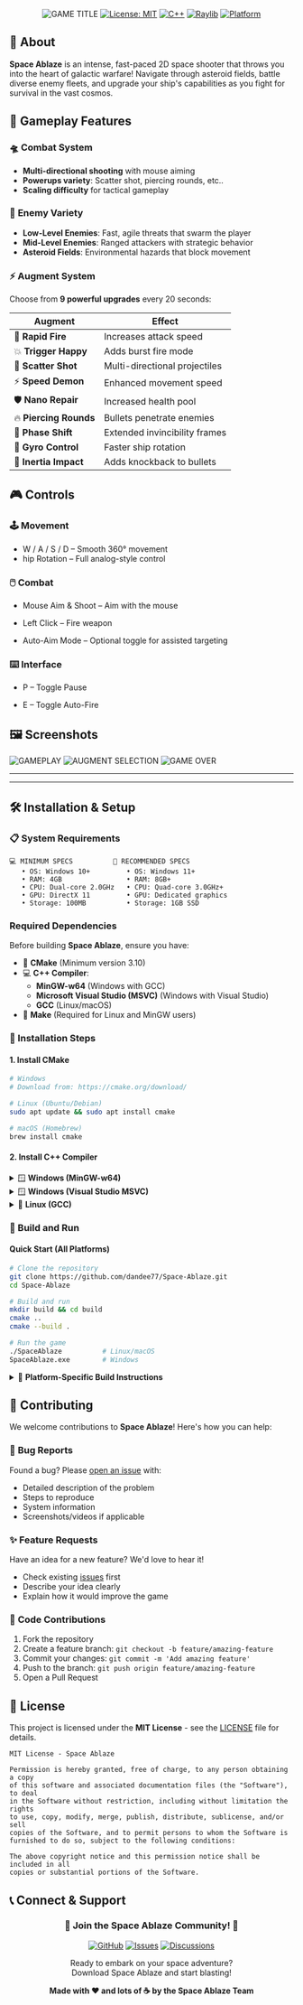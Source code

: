 <div align="center">

![GAME TITLE](image-4.png)
[![License: MIT](https://img.shields.io/badge/License-MIT-yellow.svg)](https://opensource.org/licenses/MIT)
[![C++](https://img.shields.io/badge/C++-17-blue.svg)](https://isocpp.org/)
[![Raylib](https://img.shields.io/badge/Raylib-5.5-green.svg)](https://www.raylib.com/)
[![Platform](https://img.shields.io/badge/Platform-Windows%20%7C%20Linux%20%7C%20macOS-lightgrey.svg)](https://github.com/dandee77/Space-Ablaze)

</div>

## 🌟 About

**Space Ablaze** is an intense, fast-paced 2D space shooter that throws you into the heart of galactic warfare! Navigate through asteroid fields, battle diverse enemy fleets, and upgrade your ship's capabilities as you fight for survival in the vast cosmos.

## 🚀 Gameplay Features

### 🛸 **Combat System**

- **Multi-directional shooting** with mouse aiming
- **Powerups variety**: Scatter shot, piercing rounds, etc..
- **Scaling difficulty** for tactical gameplay

### 👾 **Enemy Variety**

- **Low-Level Enemies**: Fast, agile threats that swarm the player
- **Mid-Level Enemies**: Ranged attackers with strategic behavior
- **Asteroid Fields**: Environmental hazards that block movement

### ⚡ **Augment System**

Choose from **9 powerful upgrades** every 20 seconds:

| Augment                | Effect                        |
| ---------------------- | ----------------------------- |
| 🔫 **Rapid Fire**      | Increases attack speed        |
| 💥 **Trigger Happy**   | Adds burst fire mode          |
| 🎯 **Scatter Shot**    | Multi-directional projectiles |
| ⚡ **Speed Demon**     | Enhanced movement speed       |
| 🛡️ **Nano Repair**     | Increased health pool         |
| 🔥 **Piercing Rounds** | Bullets penetrate enemies     |
| 👻 **Phase Shift**     | Extended invincibility frames |
| 🔄 **Gyro Control**    | Faster ship rotation          |
| 💢 **Inertia Impact**  | Adds knockback to bullets     |

## 🎮 Controls

### 🕹️ Movement

- W / A / S / D – Smooth 360° movement
- hip Rotation – Full analog-style control

### 🖱️ Combat

- Mouse Aim & Shoot – Aim with the mouse

- Left Click – Fire weapon

- Auto-Aim Mode – Optional toggle for assisted targeting

### ⌨️ Interface

- P – Toggle Pause

- E – Toggle Auto-Fire

## 🖼️ Screenshots

![GAMEPLAY](image.png)
![AUGMENT SELECTION](image-1.png)
![GAME OVER](image-2.png)

---

---

## 🛠️ Installation & Setup

### 📋 **System Requirements**

```
💻 MINIMUM SPECS          🚀 RECOMMENDED SPECS
   • OS: Windows 10+         • OS: Windows 11+
   • RAM: 4GB                • RAM: 8GB+
   • CPU: Dual-core 2.0GHz   • CPU: Quad-core 3.0GHz+
   • GPU: DirectX 11         • GPU: Dedicated graphics
   • Storage: 100MB          • Storage: 1GB SSD
```

### **Required Dependencies**

Before building **Space Ablaze**, ensure you have:

- 🔧 **CMake** (Minimum version 3.10)
- 💻 **C++ Compiler**:
  - **MinGW-w64** (Windows with GCC)
  - **Microsoft Visual Studio (MSVC)** (Windows with Visual Studio)
  - **GCC** (Linux/macOS)
- 🔨 **Make** (Required for Linux and MinGW users)

### **🔧 Installation Steps**

#### **1. Install CMake**

```bash
# Windows
# Download from: https://cmake.org/download/

# Linux (Ubuntu/Debian)
sudo apt update && sudo apt install cmake

# macOS (Homebrew)
brew install cmake
```

#### **2. Install C++ Compiler**

<details>
<summary>🪟 <strong>Windows (MinGW-w64)</strong></summary>

```bash
# Install MinGW-w64 and add bin folder to PATH
# Download from: https://www.mingw-w64.org/

# Verify installation
g++ --version
```

</details>

<details>
<summary>🪟 <strong>Windows (Visual Studio MSVC)</strong></summary>

```bash
# Install Visual Studio with "Desktop Development with C++" workload
# Download from: https://visualstudio.microsoft.com/

# Use Visual Studio Developer Command Prompt
```

</details>

<details>
<summary>🐧 <strong>Linux (GCC)</strong></summary>

```bash
# Ubuntu/Debian
sudo apt install build-essential g++

# Fedora/RHEL
sudo dnf install gcc-c++ make

# Arch Linux
sudo pacman -S base-devel
```

</details>

### **🚀 Build and Run**

#### **Quick Start (All Platforms)**

```bash
# Clone the repository
git clone https://github.com/dandee77/Space-Ablaze.git
cd Space-Ablaze

# Build and run
mkdir build && cd build
cmake ..
cmake --build .

# Run the game
./SpaceAblaze          # Linux/macOS
SpaceAblaze.exe        # Windows
```

<details>
<summary>🔧 <strong>Platform-Specific Build Instructions</strong></summary>

#### **MinGW (Windows)**

```bash
mkdir build && cd build
cmake -G "MinGW Makefiles" ..
cmake --build .
./SpaceAblaze.exe
```

#### **Visual Studio (Windows)**

```bash
mkdir build && cd build
cmake -G "Visual Studio 17 2022" ..
cmake --build .
# Or open the .sln file in Visual Studio
```

#### **GCC (Linux/macOS)**

```bash
mkdir build && cd build
cmake ..
make -j$(nproc)  # Use all CPU cores
./SpaceAblaze
```

</details>

## 🤝 Contributing

We welcome contributions to **Space Ablaze**! Here's how you can help:

### 🐛 **Bug Reports**

Found a bug? Please [open an issue](https://github.com/dandee77/Space-Ablaze/issues) with:

- Detailed description of the problem
- Steps to reproduce
- System information
- Screenshots/videos if applicable

### ✨ **Feature Requests**

Have an idea for a new feature? We'd love to hear it!

- Check existing [issues](https://github.com/dandee77/Space-Ablaze/issues) first
- Describe your idea clearly
- Explain how it would improve the game

### 🔧 **Code Contributions**

1. Fork the repository
2. Create a feature branch: `git checkout -b feature/amazing-feature`
3. Commit your changes: `git commit -m 'Add amazing feature'`
4. Push to the branch: `git push origin feature/amazing-feature`
5. Open a Pull Request

## 📜 License

This project is licensed under the **MIT License** - see the [LICENSE](LICENSE) file for details.

```
MIT License - Space Ablaze

Permission is hereby granted, free of charge, to any person obtaining a copy
of this software and associated documentation files (the "Software"), to deal
in the Software without restriction, including without limitation the rights
to use, copy, modify, merge, publish, distribute, sublicense, and/or sell
copies of the Software, and to permit persons to whom the Software is
furnished to do so, subject to the following conditions:

The above copyright notice and this permission notice shall be included in all
copies or substantial portions of the Software.
```

## 📞 Connect & Support

<div align="center">

### 🌌 **Join the Space Ablaze Community!** 🌌

[![GitHub](https://img.shields.io/badge/GitHub-Repository-181717?style=for-the-badge&logo=github)](https://github.com/dandee77/Space-Ablaze)
[![Issues](https://img.shields.io/badge/Issues-Bug%20Reports-red?style=for-the-badge&logo=github)](https://github.com/dandee77/Space-Ablaze/issues)
[![Discussions](https://img.shields.io/badge/Discussions-Community-blue?style=for-the-badge&logo=github)](https://github.com/dandee77/Space-Ablaze/discussions)

Ready to embark on your space adventure? <br>
Download Space Ablaze and start blasting!

**Made with ❤️ and lots of ☕ by the Space Ablaze Team**

</div>
